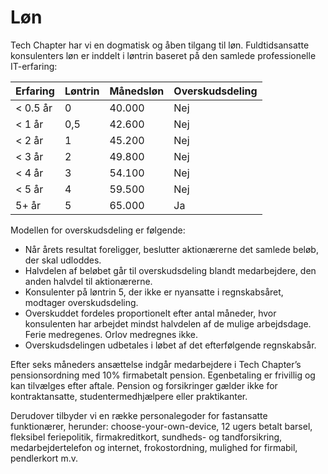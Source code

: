# Løn

Tech Chapter har vi en dogmatisk og åben tilgang til løn. Fuldtidsansatte konsulenters løn er inddelt i løntrin baseret på den samlede professionelle IT-erfaring:

| Erfaring | Løntrin | Månedsløn | Overskudsdeling |
| -------- | ------- | --------- | --------------- |
| < 0.5 år | 0       | 40.000    | Nej             |
| < 1 år   | 0,5     | 42.600    | Nej             |
| < 2 år   | 1       | 45.200    | Nej             |
| < 3 år   | 2       | 49.800    | Nej             |
| < 4 år   | 3       | 54.100    | Nej             |
| < 5 år   | 4       | 59.500    | Nej             |
| 5+ år    | 5       | 65.000    | Ja              |

Modellen for overskudsdeling er følgende:

- Når årets resultat foreligger, beslutter aktionærerne det samlede beløb, der skal udloddes.
- Halvdelen af beløbet går til overskudsdeling blandt medarbejdere, den anden halvdel til aktionærerne.
- Konsulenter på løntrin 5, der ikke er nyansatte i regnskabsåret, modtager overskudsdeling.
- Overskuddet fordeles proportionelt efter antal måneder, hvor konsulenten har arbejdet mindst halvdelen af de mulige arbejdsdage. Ferie medregenes. Orlov medregnes ikke.
- Overskudsdelingen udbetales i løbet af det efterfølgende regnskabsår.

Efter seks måneders ansættelse indgår medarbejdere i Tech Chapter’s pensionsordning med 10% firmabetalt pension. Egenbetaling er frivillig og kan tilvælges efter aftale. Pension og forsikringer gælder ikke for kontraktansatte, studentermedhjælpere eller praktikanter.

Derudover tilbyder vi en række personalegoder for fastansatte funktionærer, herunder:
choose-your-own-device, 12 ugers betalt barsel, fleksibel feriepolitik, firmakreditkort, sundheds- og tandforsikring, medarbejdertelefon og internet, frokostordning, mulighed for firmabil, pendlerkort m.v.
